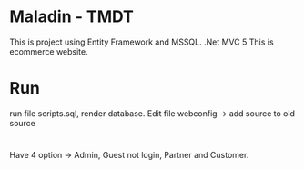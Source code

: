 # Maladin - TMDT
 This is project using Entity Framework and MSSQL.
 .Net MVC 5
This is ecommerce website.
# Run
run file scripts.sql, render database.
Edit file webconfig -> add source to old source

#
Have 4 option -> Admin, Guest not login, Partner and Customer.

